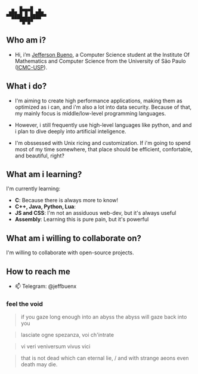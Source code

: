          ▄   ▄
     ▄█▄ █▀█▀█ ▄█▄
    ▀▀████▄█▄████▀▀
         ▀█▀█▀

## Who am i?

- Hi, i’m [Jefferson Bueno](https://www.github.com/jeffbuenx), a Computer Science student at the Institute Of Mathematics and Computer Science from the University of São Paulo ([ICMC-USP](https://www.icmc.usp.br/en/about)).

## What i do?

- I'm aiming to create high performance applications, making them as optimized as i can, and i'm also a lot into data security. Because of that, my mainly focus is middle/low-level programming languages.

- However, i still frequently use high-level languages like python, and and i plan to dive deeply into artificial inteligence.

- I'm obssessed with Unix ricing and customization. If i'm going to spend most of my time somewhere, that place should be efficient, confortable, and beautiful, right?

## What am i learning?
I'm currently learning: 
- **C**: Because there is always more to know!
- **C++, Java, Python, Lua**:
- **JS and CSS**: I'm not an assiduous web-dev, but it's always useful
- **Assembly**: Learning this is pure pain, but it's powerful

## What am i willing to collaborate on?
I'm willing to collaborate with open-source projects.


## How to reach me
- 📫 Telegram: @jeffbuenx

### feel the void
>if you gaze long enough into an abyss the abyss will gaze back into you
    
>lasciate ogne spezanza, voi ch'intrate
  
>vi veri veniversum vivus vici
    
>that is not dead which can eternal lie, / and with strange aeons even death may die.
